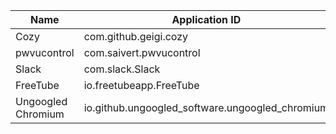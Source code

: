 | Name | Application ID | Version | Branch | Installation |
| --- | --- | --- | --- | --- |
Cozy | com.github.geigi.cozy | 1.3.0 | stable | system
pwvucontrol | com.saivert.pwvucontrol | 0.4.9 | stable | system
Slack | com.slack.Slack | 4.45.69 | stable | system
FreeTube | io.freetubeapp.FreeTube | 0.23.8 Beta | stable | system
Ungoogled Chromium | io.github.ungoogled_software.ungoogled_chromium | 139.0.7258.154-1 | stable | system